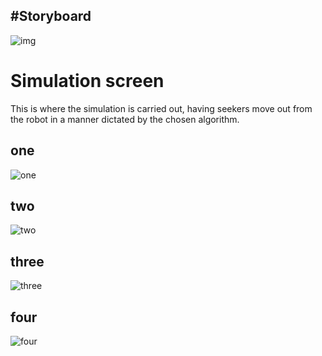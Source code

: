 #Storyboard
  - 
![img](http://i.imgur.com/KoT1wEU.png)



# Simulation screen

This is where the simulation is carried out, having seekers move out from the
robot in a manner dictated by the chosen algorithm.


## one


![one](https://raw.githubusercontent.com/geo7/vrbh_sim/develop/documentation/imgs/robo1.png)

## two

![two](https://raw.githubusercontent.com/geo7/vrbh_sim/develop/documentation/imgs/robo2.png)

## three

![three](https://raw.githubusercontent.com/geo7/vrbh_sim/develop/documentation/imgs/robo3.png)

## four

![four](https://raw.githubusercontent.com/geo7/vrbh_sim/develop/documentation/imgs/robo4.png)
